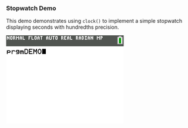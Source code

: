 ### Stopwatch Demo

This demo demonstrates using `clock()` to implement a simple stopwatch
displaying seconds with hundredths precision.

![Screenshot](screenshot.png)
